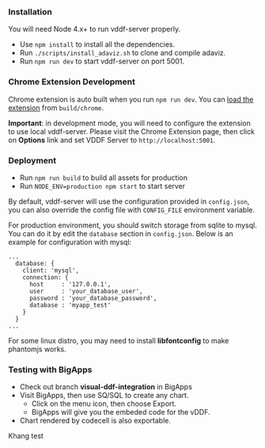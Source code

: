 ### Installation ###

You will need Node 4.x+ to run vddf-server properly. 

  * Use `npm install` to install all the dependencies.
  * Run `./scripts/install_adaviz.sh` to clone and compile adaviz.
  * Run `npm run dev` to start vddf-server on port 5001.

### Chrome Extension Development ###

Chrome extension is auto built when you run `npm run dev`. You can [load the extension](https://developer.chrome.com/extensions/getstarted#unpacked) from `build/chrome`.

**Important**: in development mode, you will need to configure the extension to use local vddf-server. Please visit the Chrome Extension page, then click on **Options** link and set VDDF Server to `http://localhost:5001`.

### Deployment  ###

  * Run `npm run build` to build all assets for production
  * Run `NODE_ENV=production npm start` to start server

By default, vddf-server will use the configuration provided in `config.json`, you can also override the config file with `CONFIG_FILE` environment variable.

For production environment, you should switch storage from sqlite to mysql. You can do it by edit the `database` section in `config.json`. Below is an example for configuration with mysql:

```
...
  database: {
    client: 'mysql',
    connection: {
      host     : '127.0.0.1',
      user     : 'your_database_user',
      password : 'your_database_password',
      database : 'myapp_test'
    }
  }
...
```

For some linux distro, you may need to install **libfontconfig** to make phantomjs works.

### Testing with BigApps ###

  * Check out branch **visual-ddf-integration** in BigApps
  * Visit BigApps, then use SQ/SQL to create any chart.
    * Click on the menu icon, then choose Export.
    * BigApps will give you the embeded code for the vDDF.
  * Chart rendered by codecell is also exportable.

Khang test
